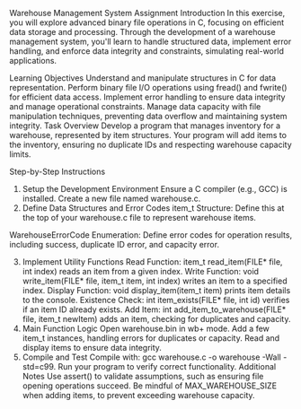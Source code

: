 Warehouse Management System Assignment
Introduction
In this exercise, you will explore advanced binary file operations in C, focusing on efficient data storage and processing. Through the development of a warehouse management system, you'll learn to handle structured data, implement error handling, and enforce data integrity and constraints, simulating real-world applications.

Learning Objectives
Understand and manipulate structures in C for data representation.
Perform binary file I/O operations using fread() and fwrite() for efficient data access.
Implement error handling to ensure data integrity and manage operational constraints.
Manage data capacity with file manipulation techniques, preventing data overflow and maintaining system integrity.
Task Overview
Develop a program that manages inventory for a warehouse, represented by item structures. Your program will add items to the inventory, ensuring no duplicate IDs and respecting warehouse capacity limits.

Step-by-Step Instructions
1. Setup the Development Environment
Ensure a C compiler (e.g., GCC) is installed.
Create a new file named warehouse.c.
2. Define Data Structures and Error Codes
item_t Structure: Define this at the top of your warehouse.c file to represent warehouse items.

WarehouseErrorCode Enumeration: Define error codes for operation results, including success, duplicate ID error, and capacity error.

3. Implement Utility Functions
Read Function: item_t read_item(FILE* file, int index) reads an item from a given index.
Write Function: void write_item(FILE* file, item_t item, int index) writes an item to a specified index.
Display Function: void display_item(item_t item) prints item details to the console.
Existence Check: int item_exists(FILE* file, int id) verifies if an item ID already exists.
Add Item: int add_item_to_warehouse(FILE* file, item_t newItem) adds an item, checking for duplicates and capacity.
4. Main Function Logic
Open warehouse.bin in wb+ mode.
Add a few item_t instances, handling errors for duplicates or capacity.
Read and display items to ensure data integrity.
5. Compile and Test
Compile with: gcc warehouse.c -o warehouse -Wall -std=c99.
Run your program to verify correct functionality.
Additional Notes
Use assert() to validate assumptions, such as ensuring file opening operations succeed.
Be mindful of MAX_WAREHOUSE_SIZE when adding items, to prevent exceeding warehouse capacity.
